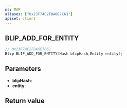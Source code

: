 ```yaml
---
ns: MAP
aliases: ["0x23F74C2FDA6E7C61"]
apiset: client
---
```

## BLIP_ADD_FOR_ENTITY

```c
// 0x23F74C2FDA6E7C61
Blip BLIP_ADD_FOR_ENTITY(Hash blipHash,Entity entity);
```


## Parameters
* **blipHash**:
* **entity**:

## Return value

